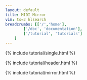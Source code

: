 ```yaml
---
layout: default
title: MIDI Mirror
vim: ts=3 hlsearch
breadcrumbs: [['/','home'], 
		['/doc', 'documentation'],
		['/tutorial', 'tutorials']
	]
---
```


{% include tutorial/single.html %}

{% include tutorial/header.html %}

{% include tutorial/mirror.html %}



